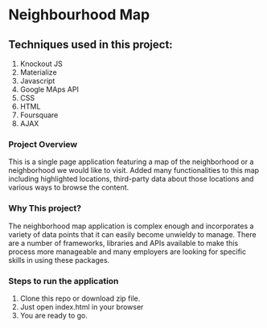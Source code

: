 # Neighbourhood Map

## Techniques used in this project:
1. Knockout JS
2. Materialize
3. Javascript 
4. Google MAps API
5. CSS
6. HTML
7. Foursquare
8. AJAX

### Project Overview
This is a single page application featuring a map of the neighborhood or a neighborhood we would like to visit. Added many functionalities to this
map including highlighted locations, third-party data about those 
locations and various ways to browse the content.

### Why This project?
The neighborhood map application is complex enough and incorporates a variety of data points that it can easily become unwieldy to manage. There are a number of frameworks, libraries and APIs available to make this process more manageable and many employers are looking for specific skills in using these packages.


### Steps to run the application
1. Clone this repo or download zip file.
2. Just open index.html in your browser
3. You are ready to go.
